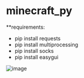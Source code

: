 # minecraft_py

**requirements:

- pip install requests
- pip install multiprocessing
- pip install socks
- pip install easygui

![image](https://user-images.githubusercontent.com/62406629/111067026-c0edc400-84ca-11eb-9613-c8223f76464b.png)
